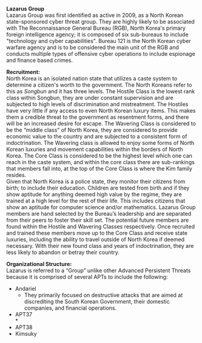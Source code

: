 **Lazarus Group**  
Lazarus Group was first identified as active in 2009, as a North Korean state-sponsored cyber threat group. They are highly likely to be associated with The Reconnaissance General Bureau (RGB), North Korea's primary foreign intelligence agency; it is composed of six sub-bureaus to include "technology and cyber capabilities". Bureau 121 is the North Korean cyber warfare agency and is to be considered the main unit of the RGB and conducts multiple types of offensive cyber operations to include espionage and finance based crimes. 

**Recruitment:**  
	North Korea is an isolated nation state that utilizes a caste system to determine a citizen's worth to the government. The North Koreans refer to this as *Songbun* and it has three levels. The Hostile Class is the lowest rank class within Songbun, they are under constant supervision and are subjected to high levels of discrimination and mistreatment. The Hostiles have very little if any access to even North Korean luxury items. This makes them a credible threat to the government as resentment forms, and there will be an increased desire for escape. The Wavering Class is considered to be the “middle class” of North Korea, they are considered to provide economic value to the country and are subjected to a consistent form of indoctrination. The Wavering class is allowed to enjoy some forms of North Korean luxuries and movement capabilities within the borders of North Korea. The Core Class is considered to be the highest level which one can reach in the caste system, and within the core class there are sub-rankings that members fall into, at the top of the Core Class is where the Kim family resides.   
	Given that North Korea is a police state, they monitor their citizens from birth; to include their education. Children are tested from birth and if they show aptitude for anything deemed high value by the regime, they are trained at a high level for the rest of their life. This includes citizens that show an aptitude for computer science and/or mathematics. Lazarus Group members are hand selected by the Bureau’s leadership and are separated from their peers to foster their skill set. The potential future members are found within the Hostile and Wavering Classes respectively. Once recruited and trained these members move up to the Core Class and receive state luxuries, including the ability to travel outside of North Korea if deemed necessary. With their new found class and years of indoctrination, they are less likely to abandon or betray their country. 

**Organizational Structure:**  
	Lazarus is referred to a “Group” unlike other Advanced Persistent Threats because it is comprised of several APTs to include the following:

* Andariel  
  * They primarily focused on destructive attacks that are aimed at discrediting the South Korean Government, their domestic companies, and financial operations.  
* APT37  
  *   
* APT38  
* Kimsuky

